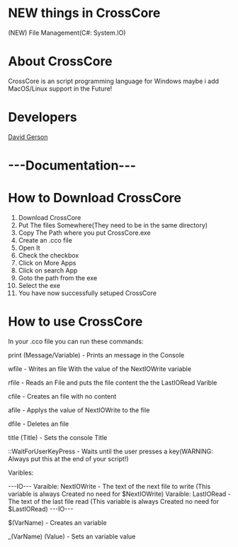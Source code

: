 # NEW things in CrossCore
(NEW) File Management(C#: System.IO)

# About CrossCore
CrossCore is an script programming language for Windows maybe i add MacOS/Linux support in the Future!

# Developers
[David Gerson](https://github.com/pogrammerX)

# ---Documentation---
# How to Download CrossCore

1. Download CrossCore
2. Put The files Somewhere(They need to be in the same directory)
3. Copy The Path where you put CrossCore.exe
4. Create an .cco file
5. Open It
6. Check the checkbox
7. Click on More Apps
8. Click on search App
9. Goto the path from the exe
10. Select the exe
11. You have now successfully setuped CrossCore

# How to use CrossCore

In your .cco file you can run these commands:

print (Message/Variable) - Prints an message in the Console

wfile <Path> - Writes an file With the value of the NextIOWrite variable
  
rfile <Path> - Reads an File and puts the file content the the LastIORead Varible
  
cfile <Path> - Creates an file with no content
  
afile <Path> - Applys the value of NextIOWrite to the file
  
dfile <Path> - Deletes an file

title (Title) - Sets the console Title
  
::WaitForUserKeyPress - Waits until the user presses a key(WARNING: Always put this at the end of your script!)
  
Varibles:

---IO---
Varaible: NextIOWrite - The text of the next file to write (This variable is always Created no need for $NextIOWrite)
Varaible: LastIORead - The text of the last file read (This variable is always Created no need for $LastIORead)
---IO---
  
$(VarName) - Creates an variable
  
_(VarName) (Value) - Sets an variable value
